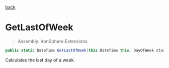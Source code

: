 ﻿

[back](/IronSphere.Extensions/DateTimeExtension)

# GetLastOfWeek

> Assembly: IronSphere.Extensions

```csharp
public static DateTime GetLastOfWeek(this DateTime this, DayOfWeek startOfWeek = 1)
```

Calculates the last day of a week.

 